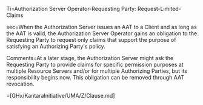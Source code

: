 Ti=Authorization Server Operator-Requesting Party: Request-Limited-Claims

sec=When the Authorization Server issues an AAT to a Client and as long as the AAT is valid, the Authorization Server Operator gains an obligation to the Requesting Party to request only claims that support the purpose of satisfying an Authorizing Party's policy.

Comments=At a later stage, the Authorization Server might ask the Requesting Party to provide claims for specific permission purposes at multiple Resource Servers and/or for multiple Authorizing Parties, but its responsibility begins now. This obligation can be removed through AAT revocation.

=[GHx/KantaraInitiative/UMA/Z/Clause.md]
